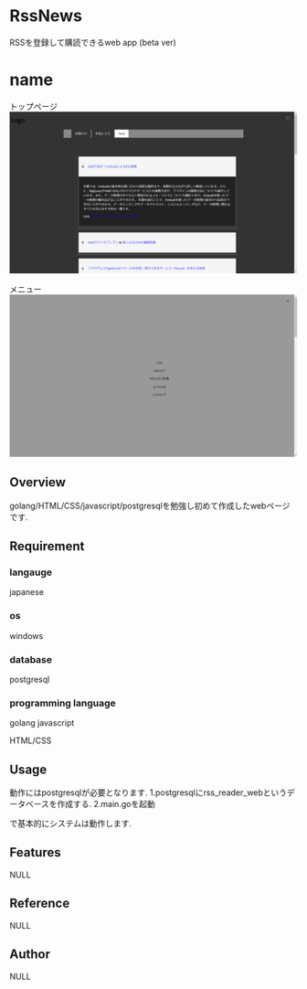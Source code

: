 # RssNews
RSSを登録して購読できるweb app (beta ver)

# name

トップページ
![image](./top.png)

メニュー
![image](./menu.png)

## Overview
golang/HTML/CSS/javascript/postgresqlを勉強し初めて作成したwebページです.

## Requirement

### langauge
japanese

### os
windows

### database
postgresql

### programming language
golang 
javascript

HTML/CSS

## Usage
動作にはpostgresqlが必要となります.
1.postgresqlにrss_reader_webというデータベースを作成する.
2.main.goを起動

で基本的にシステムは動作します.

## Features
NULL

## Reference
NULL

## Author
NULL